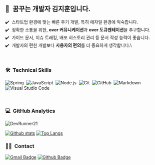 ## 👋 &nbsp;꿈꾸는 개발자 김지훈입니다.
✔️ &nbsp;스타트업 환경에 맞는 빠른 주기 개발, 특히 애자일 환경에 익숙합니다.\
✔️ &nbsp;정확한 소통을 위한, **over 커뮤니케이션**과 **over 도큐멘테이션**을 추구합니다.\
✔️ &nbsp;가이드 문서, 이슈 트래킹, 배포 히스토리 관리 등 문서 작성 능력이 좋습니다.\
✔️ &nbsp;개발자의 편한 개발보다 **사용자의 편의**를 더 중요하게 생각합니다.\

<br/>

### 🛠 &nbsp;Technical Skills
![Spring](https://img.shields.io/badge/-Spring-05122A?style=flat&logo=spring)&nbsp;
![JavaScript](https://img.shields.io/badge/-JavaScript-05122A?style=flat&logo=javascript)&nbsp;
![Node.js](https://img.shields.io/badge/-Node.js-05122A?style=flat&logo=node.js)&nbsp;
![Git](https://img.shields.io/badge/-Git-05122A?style=flat&logo=git)&nbsp;
![GitHub](https://img.shields.io/badge/-GitHub-05122A?style=flat&logo=github)&nbsp;
![Markdown](https://img.shields.io/badge/-Markdown-05122A?style=flat&logo=markdown)&nbsp;
![Visual Studio Code](https://img.shields.io/badge/-Visual%20Studio%20Code-05122A?style=flat&logo=visual-studio-code&logoColor=007ACC)&nbsp;

<br/>

### 💻 &nbsp;GitHub Analytics
<p align=left> <img src=https://komarev.com/ghpvc/?username=DevRunner21 alt=DevRunner21 /> </p>

[![Github stats](https://github-readme-stats.vercel.app/api?username=DevRunner21&show_icons=true&include_all_commits=true)](https://github.com/DevRunner21/github-readme-stats)
[![Top Langs](https://github-readme-stats.vercel.app/api/top-langs/?username=DevRunner21&layout=compact)](https://github.com/DevRunner21/github-readme-stats)

### 🤝🏻 &nbsp;Contact
[![Gmail Badge](https://img.shields.io/badge/-devrunner21@gmail.com-c14438?style=flat&logo=Gmail&logoColor=white&link=mailto:devrunner21@gmail.com)](mailto:devrunner21@gmail.com) [![Github Badge](https://img.shields.io/badge/-DevRunner21-grey?style=flat&logo=github&logoColor=white&link=https://github.com/DevRunner21/)](https://www.github.com/DevRunner21/) 
